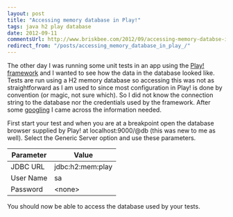 ```yaml
---
layout: post
title: "Accessing memory database in Play!"
tags: java h2 play database
date: 2012-09-11
commentsUrl: http://www.briskbee.com/2012/09/accessing-memory-databse-in-play.html#comment-form
redirect_from: "/posts/accessing_memory_database_in_play_/"
---
```


The other day I was running some unit tests in an app using the [Play! framework](http://www.playframework.org/) and I wanted to see how the data in the database looked like. Tests are run using a H2 memory database so accessing this was not as straightforward as I am used to since most configuration in Play! is done by convention (or magic, not sure which). So I did not know the connection string to the database nor the credentials used by the framework. After some [googling](http://stackoverflow.com/questions/6265957/access-mem-or-fs-database-tables-using-h2-console) I came across the information needed.

First start your test and when you are at a breakpoint open the database browser supplied by Play! at localhost:9000/@db (this was new to me as well). Select the Generic Server option and use these parameters.

| Parameter | Value            |
|-----------|------------------|
| JDBC URL  | jdbc:h2:mem:play |
| User Name | sa               |
| Password  | &lt;none&gt;     |

You should now be able to access the database used by your tests.

